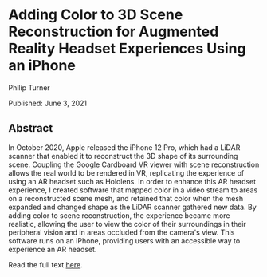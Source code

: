 # Adding Color to 3D Scene Reconstruction for Augmented Reality Headset Experiences Using an iPhone

Philip Turner

Published: June 3, 2021

## Abstract

In October 2020, Apple released the iPhone 12 Pro, which had a LiDAR scanner that enabled it to reconstruct the 3D shape of its surrounding scene. Coupling the Google Cardboard VR viewer with scene reconstruction allows the real world to be rendered in VR, replicating the experience of using an AR headset such as Hololens. In order to enhance this AR headset experience, I created software that mapped color in a video stream to areas on a reconstructed scene mesh, and retained that color when the mesh expanded and changed shape as the LiDAR scanner gathered new data. By adding color to scene reconstruction, the experience became more realistic, allowing the user to view the color of their surroundings in their peripheral vision and in areas occluded from the camera's view. This software runs on an iPhone, providing users with an accessible way to experience an AR headset.

Read the full text [here](https://github.com/philipturner/scene-color-reconstruction).
